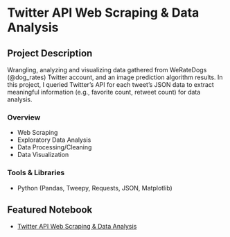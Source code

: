 # Twitter API Web Scraping & Data Analysis

## Project Description
Wrangling, analyzing and visualizing data gathered from WeRateDogs (@dog_rates) Twitter account, and an image prediction algorithm results. In this project, I queried Twitter’s API for each tweet’s JSON data to extract meaningful information (e.g., favorite count, retweet count) for data analysis. 

### Overview
* Web Scraping
* Exploratory Data Analysis
* Data Processing/Cleaning
* Data Visualization

### Tools & Libraries
* Python (Pandas, Tweepy, Requests, JSON, Matplotlib)

## Featured Notebook
* [Twitter API Web Scraping & Data Analysis](https://dpghazi.github.io/projects/twitter-api-web-scraping-data-analysis.html)
